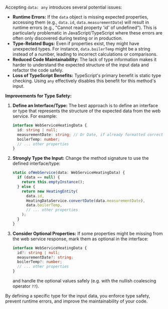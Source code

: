 Accepting `data: any` introduces several potential issues:

* **Runtime Errors:**  If the `data` object is missing expected properties, accessing them (e.g., `data.id`, `data.measurementDate`) will result in runtime errors (e.g., "Cannot read property 'id' of undefined").  This is particularly problematic in JavaScript/TypeScript where these errors are often only discovered during testing or in production.
* **Type-Related Bugs:** Even if properties exist, they might have unexpected types.  For instance, `data.boilerTemp` might be a string instead of a number, leading to incorrect calculations or comparisons.
* **Reduced Code Maintainability:**  The lack of type information makes it harder to understand the expected structure of the input data and refactor the code safely.
* **Loss of TypeScript Benefits:**  TypeScript's primary benefit is static type checking.  Using `any` effectively disables this benefit for this method's input.

**Improvements for Type Safety:**

1. **Define an Interface/Type:**  The best approach is to define an interface or type that represents the structure of the expected data from the web service.  For example:

   ```typescript
   interface WebServiceHeatingData {
     id: string | null;
     measurementDate: string; // Or Date, if already formatted correctly
     boilerTemp: number;
     // ... other properties
   }
   ```

2. **Strongly Type the Input:**  Change the method signature to use the defined interface/type:

   ```typescript
   static ofWebService(data: WebServiceHeatingData) {
     if (data == null) {
       return this.emptyInstance();
     } else {
       return new HeatingEntity(
         data.id,
         HeatingDataService.convertDate(data.measurementDate),
         data.boilerTemp,
         // ... other properties
       );
     }
   }
   ```

3. **Consider Optional Properties:** If some properties might be missing from the web service response, mark them as optional in the interface:

   ```typescript
   interface WebServiceHeatingData {
     id?: string | null;
     measurementDate?: string;
     boilerTemp?: number;
     // ... other properties
   }
   ```
   and handle the optional values safely (e.g. with the nullish coalescing operator `??`).

By defining a specific type for the input data, you enforce type safety, prevent runtime errors, and improve the maintainability of your code.